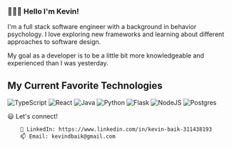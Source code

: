 ### 🙋🏻‍♂️ Hello I'm Kevin!
I'm a full stack software engineer with a background in behavior psychology. I love exploring new frameworks and learning about different approaches to software design. 

My goal as a developer is to be a little bit more knowledgeable and experienced than I was yesterday.

## My Current Favorite Technologies
![TypeScript](https://img.shields.io/badge/typescript-%23007ACC.svg?style=for-the-badge&logo=typescript&logoColor=white)
![React](https://img.shields.io/badge/react-%2320232a.svg?style=for-the-badge&logo=react&logoColor=%2361DAFB)
![Java](https://img.shields.io/badge/java-%23ED8B00.svg?style=for-the-badge&logo=openjdk&logoColor=white)
![Python](https://img.shields.io/badge/python-3670A0?style=for-the-badge&logo=python&logoColor=ffdd54)
![Flask](https://img.shields.io/badge/flask-%23000.svg?style=for-the-badge&logo=flask&logoColor=white)
![NodeJS](https://img.shields.io/badge/node.js-6DA55F?style=for-the-badge&logo=node.js&logoColor=white)
![Postgres](https://img.shields.io/badge/postgres-%23316192.svg?style=for-the-badge&logo=postgresql&logoColor=white)


😃 Let's connect!
```
    🔗 LinkedIn: https://www.linkedin.com/in/kevin-baik-311438193
    📫 Email: kevindbaik@gmail.com
```

